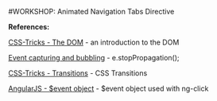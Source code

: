 #WORKSHOP: Animated Navigation Tabs Directive



**References:**

[CSS-Tricks - The DOM](https://css-tricks.com/dom/) - an introduction to the DOM 

[Event capturing and bubbling](https://www.kirupa.com/html5/event_capturing_bubbling_javascript.htm) - e.stopPropagation(); 

[CSS-Tricks - Transitions](https://css-tricks.com/almanac/properties/t/transition/) - CSS Transitions 

[AngularJS - $event object](https://docs.angularjs.org/guide/expression#-event-) - $event object used with ng-click 